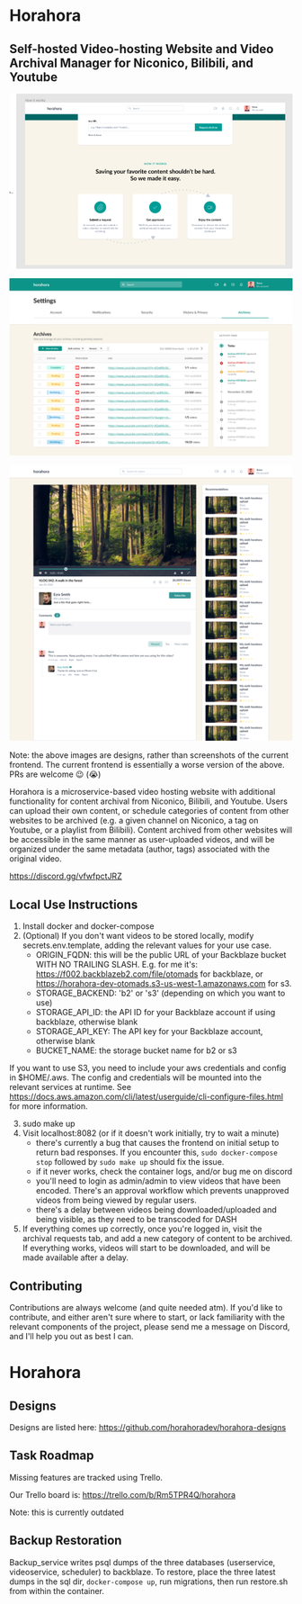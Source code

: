 # Horahora
## Self-hosted Video-hosting Website and Video Archival Manager for Niconico, Bilibili, and Youtube
![](https://github.com/horahoradev/horahora-designs/blob/master/archive.png?raw=true)

![](https://raw.githubusercontent.com/horahoradev/horahora-designs/master/Archives_1.png)

![](https://github.com/horahoradev/horahora-designs/blob/master/Video.png?raw=true)

Note: the above images are designs, rather than screenshots of the current frontend. The current frontend is essentially a worse version of the above. PRs are welcome 😉 (😭)

Horahora is a microservice-based video hosting website with additional functionality for content archival from Niconico, Bilibili, and Youtube. Users can upload their own content, or schedule categories of content from other websites to be archived (e.g. a given channel on Niconico, a tag on Youtube, or a playlist from Bilibili). Content archived from other websites will be accessible in the same manner as user-uploaded videos, and will be organized under the same metadata (author, tags) associated with the original video.

https://discord.gg/vfwfpctJRZ

## Local Use Instructions

1. Install docker and docker-compose
2. (Optional) If you don't want videos to be stored locally, modify secrets.env.template, adding the relevant values for your use case.
    - ORIGIN_FQDN: this will be the public URL of your Backblaze bucket WITH NO TRAILING SLASH. E.g. for me it's: https://f002.backblazeb2.com/file/otomads for backblaze, or https://horahora-dev-otomads.s3-us-west-1.amazonaws.com for s3.
    - STORAGE_BACKEND: 'b2' or 's3' (depending on which you want to use)
    - STORAGE_API_ID: the API ID for your Backblaze account if using backblaze, otherwise blank
    - STORAGE_API_KEY: The API key for your Backblaze account, otherwise blank
    - BUCKET_NAME: the storage bucket name for b2 or s3

  If you want to use S3, you need to include your aws credentials and config in $HOME/.aws. The config and credentials will be mounted into the relevant services at runtime. See https://docs.aws.amazon.com/cli/latest/userguide/cli-configure-files.html for more information.

3. sudo make up
4. Visit localhost:8082 (or if it doesn't work initially, try to wait a minute)
    - there's currently a bug that causes the frontend on initial setup to return bad responses. If you encounter this, `sudo docker-compose stop` followed by `sudo make up` should fix the issue.
    - if it never works, check the container logs, and/or bug me on discord
    - you'll need to login as admin/admin to view videos that have been encoded. There's an approval workflow which prevents unapproved videos from being viewed by regular users.
    - there's a delay between videos being downloaded/uploaded and being visible, as they need to be transcoded for DASH
5. If everything comes up correctly, once you're logged in, visit the archival requests tab, and add a new category of content to be archived. If everything works, videos will start to be downloaded, and will be made available after a delay.

## Contributing
Contributions are always welcome (and quite needed atm). If you'd like to contribute, and either aren't sure where to start, or lack familiarity with the relevant components of the project, please send me a message on Discord, and I'll help you out as best I can.

# Horahora

## Designs
Designs are listed here:
https://github.com/horahoradev/horahora-designs

## Task Roadmap
Missing features are tracked using Trello.

Our Trello board is:
https://trello.com/b/Rm5TPR4Q/horahora

Note: this is currently outdated

## Backup Restoration
Backup_service writes psql dumps of the three databases (userservice, videoservice, scheduler) to backblaze. To restore, place the three latest dumps in the sql dir, `docker-compose up`, run migrations, then run restore.sh from within the container.

